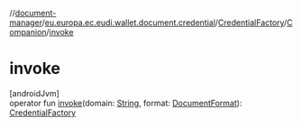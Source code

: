//[document-manager](../../../../index.md)/[eu.europa.ec.eudi.wallet.document.credential](../../index.md)/[CredentialFactory](../index.md)/[Companion](index.md)/[invoke](invoke.md)

# invoke

[androidJvm]\
operator fun [invoke](invoke.md)(domain: [String](https://kotlinlang.org/api/latest/jvm/stdlib/kotlin-stdlib/kotlin/-string/index.html), format: [DocumentFormat](../../../eu.europa.ec.eudi.wallet.document.format/-document-format/index.md)): [CredentialFactory](../index.md)
